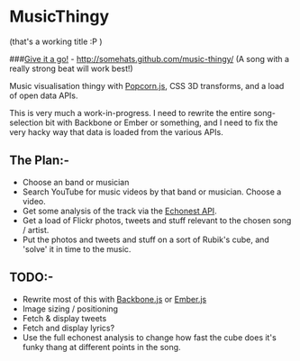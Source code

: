 MusicThingy
===========
(that's a working title :P )

###[Give it a go!](http://somehats.github.com/music-thingy/) - http://somehats.github.com/music-thingy/
(A song with a really strong beat will work best!)

Music visualisation thingy with [Popcorn.js](http://popcornjs.org/), CSS 3D transforms, and a load of open data APIs.

This is very much a work-in-progress. I need to rewrite the entire song-selection bit with Backbone or Ember or something, and I need to fix the very hacky way that data is loaded from the various APIs.

The Plan:-
----------
* Choose an band or musician
* Search YouTube for music videos by that band or musician. Choose a video.
* Get some analysis of the track via the [Echonest API](http://the.echonest.com/).
* Get a load of Flickr photos, tweets and stuff relevant to the chosen song / artist.
* Put the photos and tweets and stuff on a sort of Rubik's cube, and 'solve' it in time to the music.

TODO:-
------
* Rewrite most of this with [Backbone.js](http://backbonejs.org/) or [Ember.js](http://emberjs.com/)
* Image sizing / positioning
* Fetch & display tweets
* Fetch and display lyrics?
* Use the full echonest analysis to change how fast the cube does it's funky thang at different points in the song.